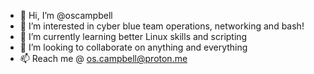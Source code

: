 - 👋 Hi, I’m @oscampbell
- 👀 I’m interested in cyber blue team operations, networking and bash!
- 🌱 I’m currently learning better Linux skills and scripting
- 💞️ I’m looking to collaborate on anything and everything
- 📫 Reach me @ os.campbell@proton.me

<!---
oscampbell/oscampbell is a ✨ special ✨ repository because its `README.md` (this file) appears on your GitHub profile.
You can click the Preview link to take a look at your changes.
--->
